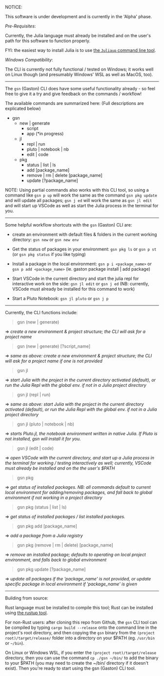 NOTICE:

This software is under development and is currently in the 'Alpha' phase.

_Pre-Requisites_:

Currently, the Julia language must already be installed and on the user's path for this software to function properly.

FYI: the easiest way to install Julia is to use [the `Juliaup` command line tool](https://github.com/JuliaLang/juliaup).


_Windows Compatibility_:

The CLI is currently not fully functional / tested on Windows; it works well on Linux though (and presumably Windows' WSL as well as MacOS, too).

---

The `gsn` (Gaston) CLI does have some useful functionality already - so feel free to give it a try and give feedback on the commands / workflow!

The available commands are summarized here:
(Full descriptions are explicated below)

- gsn
  - new | generate
    - script
    - app (*in progress)
    <!-- - package (*yet to be implemented) -->
  - jl
    - repl | run
    - pluto | notebook | nb
    - edit | code
  - pkg
    - status | list | ls
    - add [package_name]
    - remove | rm | delete [package_name]
    - update [?package_name]

NOTE: Using partial commands also works with this CLI tool, so using a command like `gsn p up` will work the same as the command `gsn pkg update` and will update all packages; `gsn j ed` will work the same as `gsn jl edit` and will start up VSCode as well as start the Julia process in the terminal for you.

---

Some helpful workflow shortcuts with the `gsn` (Gaston) CLI are:

- create an environment with default files & folders in the current working directory: `gsn new` or `gsn new env`

- Get the status of packages in your environment:
`gsn pkg ls` or `gsn p st` (or `gsn pkg status` if you like typing)

- Install a package in the local environment:
  `gsn p i <package_name>` or `gsn p add <package_name>`
  (ie. gaston package install | add package)

- Start VSCode in the current directory and start the julia repl for interactive work on the side: `gsn jl edit` or `gsn j ed` (NB: currently, VSCode must already be installed for this command to work)

- Start a Pluto Notebook:
  `gsn jl pluto` or `gsn j p`


---

Currently, the CLI functions include:


> gsn (new | generate)

=> _create a new environment & project structure; the CLI will ask for a project name_


> gsn (new | generate) [?script_name]

=> _same as above: create a new environment & project structure; the CLI will ask for a project name if one is not provided_


> gsn jl

=> _start Julia with the project in the current directory activated (default), or run the Julia Repl with the global env. if not in a Julia project directory_


> gsn jl (repl | run)

=> _same as above: start Julia with the project in the current directory activated (default), or run the Julia Repl with the global env. if not in a Julia project directory_


> gsn jl (pluto | notebook | nb)

=> _starts Pluto.jl, the notebook environment written in native Julia. If Pluto is not installed, gsn will install it for you._


> gsn jl (edit | code)

=> _open VSCode with the current directory, and start up a Julia process in the terminal for working / testing interactively as well; currently, VSCode must already be installed and on the the user's $PATH_


> gsn pkg

=> _get status of installed packages. NB: all commands default to current local environment for adding/removing packages, and fall back to global environment if not working in a project directory_


> gsn pkg (status | list | ls)

=> _get status of installed packages / list installed packages._


> gsn pkg add [package_name]

=> _add a package from a Julia registry_


> gsn pkg (remove | rm | delete) [package_name]

=> _remove an installed package; defaults to operating on local project environment, and falls back to global environment_


> gsn pkg update [?package_name]

=> _update all packages if the 'package_name' is not provided, or update specific package in local environment if 'package_name' is given_


---


Building from source:

Rust language must be installed to compile this tool; Rust can be installed using [the rustup tool](https://rustup.rs/).

For non-Rust users: after cloning this repo from Github, the `gsn` CLI tool can be compiled by typing `cargo build --release` onto the  command line in the project's root directory, and then copying the `gsn` binary from the `(project root)/target/release/` folder into a directory on your $PATH (eg. `/usr/bin` or `~/bin`).

On Linux or Windows WSL, if you enter the `(project root)/target/release` directory, then you can use the command `cp ./gsn ~/bin/` to add the binary to your $PATH (you may need to create the ~/bin/ directory if it doesn't exist). Then you're ready to start using the gsn (Gaston) CLI tool.
